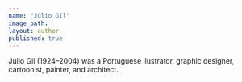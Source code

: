 ```yaml
---
name: "Júlio Gil"
image_path:
layout: author
published: true
---
```

Júlio Gil (1924–2004) was a Portuguese ilustrator, graphic designer, cartoonist, painter, and architect.
